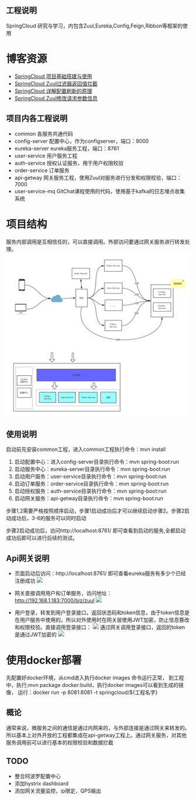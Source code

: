 
## 工程说明 ##

SpringCloud 研究与学习，内包含Zuul,Eureka,Config,Feign,Ribbon等框架的使用

# 博客资源 #


- [SpringCloud 项目基础搭建与使用](http://blog.csdn.net/cml_blog/article/details/78343323 "SpringCloud 项目基础搭建与使用")
- [SpringCloud Zuul过滤器返回值拦截](http://blog.csdn.net/cml_blog/article/details/78349703 "SpringCloud Zuul过滤器返回值拦截")
- [SpringCloud 详解配置刷新的原理](http://blog.csdn.net/cml_blog/article/details/78411312 "SpringCloud 详解配置刷新的原理")
- [SpringCloud Zuul修改请求参数信息](http://blog.csdn.net/cml_blog/article/details/78361373 " SpringCloud Zuul修改请求参数信息")

## 项目内各工程说明 ##
 - common 各服务共通代码
 - config-server 配置中心，作为configserver，端口：9000
 - eureka-server eureka服务工程，端口：8761
 - user-service 用户服务工程
 - auth-service 授权认证服务，用于用户权限校验
 - order-service 订单服务
 - api-getway 网关服务工程，使用Zuul对服务进行分发和权限校验，端口：7000
 - user-service-mq GitChat课程使用的代码，使用基于kafka的日志埋点收集系统

# 项目结构 #
服务内部调用是互相信任的，可以直接调用。外部访问要通过网关服务进行转发处理。
![](wiki/img/springcloud-strut.png)


## 使用说明 ##
 
启动前先安装common工程，进入common工程执行命令：mvn install

 1. 启动配置中心：进入config-server目录执行命令：mvn spring-boot:run
 2. 启动服务中心：eureka-server目录执行命令：mvn spring-boot:run
 3. 启动用户服务：user-service目录执行命令：mvn spring-boot:run
 4. 启动订单服务：order-service目录执行命令：mvn spring-boot:run
 5. 启动授权服务：auth-service目录执行命令：mvn spring-boot:run
 6. 启动网关服务：api-getway目录执行命令：mvn spring-boot:run

步骤1,2需要严格按照顺序启动，步骤1启动成功后才可以继续启动步骤2。步骤2启动成功后，3-6的服务可以同时启动

步骤2启动成功后，访问http://localhost:8761/ 即可查看到启动的服务,全都启动成功后即可以进行后续的测试。

## Api网关说明 ##

 - 页面启动后访问：http://localhost:8761/ 即可查看eureka服务有多少个已经注册成功
![](wiki/img/eureka-server.png)

 - 网关直接调用用户和订单服务，访问地址：http://192.168.1.183:7000/biz/zuul
![](wiki/img/zuul1.png)
 - 用户登录，转发到用户登录接口，返回状态码和token信息，由于token信息是在用户服务中使用的。所以对外使用时在网关层使用JWT加密，防止信息篡改和权限校验。直接调用登录接口：
![](wiki/img/login.png)
通过网关调用登录接口，返回的token是通过JWT加密的
![](wiki/img/login2.png)


# 使用docker部署
先配置好docker环境，从cmd进入执行docker images 命令运行正常，
到工程中，执行;mvn package docker:build，执行docker images可以看到生成的镜像，
运行：docker run -p 8081:8081 -t springcloud/${工程名字}


## 概论 ##
通常来说，微服务之间的通信是通过内网来的，与外部连接是通过网关来转发的。
所以基本上对外开放的工程都集成在api-getway工程上。通过网关服务，对其他服务调用前可以进行基本的权限校验和数据拦截
 
## TODO
 - 整合阿波罗配置中心
 - 添加hystrix dashboard
 - 添加网关流量监控，ip限定，QPS输出
